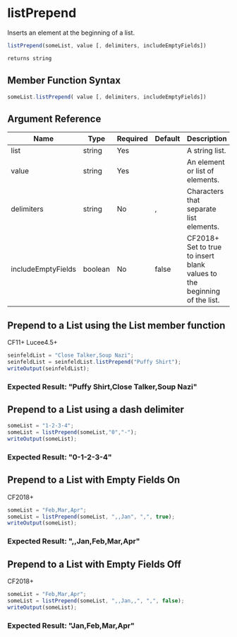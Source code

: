 # listPrepend

 Inserts an element at the beginning of a list.

```javascript
listPrepend(someList, value [, delimiters, includeEmptyFields])
```

```javascript
returns string
```

## Member Function Syntax

```javascript
someList.listPrepend( value [, delimiters, includeEmptyFields])
```

## Argument Reference

| Name | Type | Required | Default | Description | Values |
| --- | --- | --- | --- | --- | --- |
| list | string | Yes |  | A string list. |  |
| value | string | Yes |  | An element or list of elements. |  |
| delimiters | string | No | , | Characters that separate list elements. |  |
| includeEmptyFields | boolean | No | false | CF2018+ Set to true to insert blank values to the beginning of the list. | /Users/garethedwards/development/github/cfdocs/docs/functions/listprepend.md|false |

## Prepend to a List using the List member function

CF11+ Lucee4.5+

```javascript
seinfeldList = "Close Talker,Soup Nazi";
seinfeldList = seinfeldList.listPrepend("Puffy Shirt");
writeOutput(seinfeldList);
```

### Expected Result: "Puffy Shirt,Close Talker,Soup Nazi"

## Prepend to a List using a dash delimiter

```javascript
someList = "1-2-3-4";
someList = listPrepend(someList,"0","-");
writeOutput(someList);
```

### Expected Result: "0-1-2-3-4"

## Prepend to a List with Empty Fields On

CF2018+

```javascript
someList = "Feb,Mar,Apr";
someList = listPrepend(someList, ",,Jan", ",", true);
writeOutput(someList);
```

### Expected Result: ",,Jan,Feb,Mar,Apr"

## Prepend to a List with Empty Fields Off

CF2018+

```javascript
someList = "Feb,Mar,Apr";
someList = listPrepend(someList, ",,Jan,,", ",", false);
writeOutput(someList);
```

### Expected Result: "Jan,Feb,Mar,Apr"
